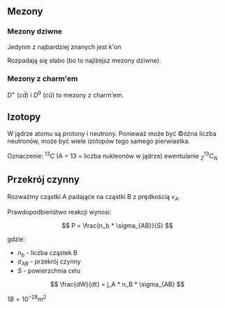 ## Mezony
### Mezony dziwne

Jedynm z najbardziej znanych jest k'on 

Rozpadają się słabo (bo to najlżejsz mezony dziwne).

### Mezony z charm'em

$D^+$ ($c \bar{d}$) i $D^0$ ($c \bar{u}$) to mezony z charm'em.


## Izotopy

W jądrze atomu są protony i neutrony. Ponieważ może być ©óżna liczba neutronów,
może być wiele izotopów tego samego pierwiastka.

Oznaczenie: $^{13} C$ (A = 13 = liczba nukleonów w jądrze) ewentulanie $^{13}_Z C_{N}$



## Przekrój czynny

Rozważmy cząstki A padająće na cząstki B z prędkością $v_A$.

Prawdopodbieńśtwo reakcji wynosi:

$$
P = \frac{n_b * \sigma_{AB}}{S}
$$

gdzie:
- $n_b$ - liczba cząstek B 
- $\sigma_{AB}$ - przekrój czynny
- $S$ - powierzchnia celu

$$
\frac{dW}{dt} = j_A * n_B * \sigma_{AB}
$$

$1B = 10^{-28} m^2$
